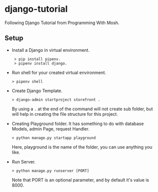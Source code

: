 # django-tutorial
Following Django Tutorial from Programming With Mosh. 

## Setup
- Install a Django in virtual environment.
    ```
     > pip install pipenv.
     > pipenv install django.
     ```
- Run shell for your created virtual environment.
    ```
    > pipenv shell
    ```
- Create Django Template.
    ```
    > django-admin startproject storefront .
    ```
    By using a ```.``` at the end of the command will not create sub folder, but will help in creating the file structure for this project.
- Creating Playground folder. It has something to do with database Models, admin Page, request Handler.
    ```
    > python manage.py startapp playground
    ```
    Here, playground is the name of the folder, you can use anything you like.

- Run Server.
    ```
    > python manage.py runserver [PORT]
    ```
    Note that PORT is an optional parameter, and by default it's value is 8000.
